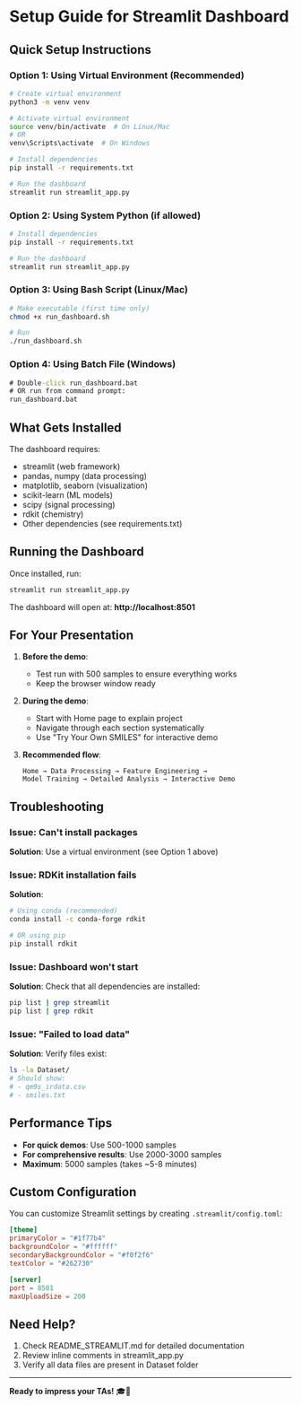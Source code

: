# Setup Guide for Streamlit Dashboard

## Quick Setup Instructions

### Option 1: Using Virtual Environment (Recommended)

```bash
# Create virtual environment
python3 -m venv venv

# Activate virtual environment
source venv/bin/activate  # On Linux/Mac
# OR
venv\Scripts\activate  # On Windows

# Install dependencies
pip install -r requirements.txt

# Run the dashboard
streamlit run streamlit_app.py
```

### Option 2: Using System Python (if allowed)

```bash
# Install dependencies
pip install -r requirements.txt

# Run the dashboard
streamlit run streamlit_app.py
```

### Option 3: Using Bash Script (Linux/Mac)

```bash
# Make executable (first time only)
chmod +x run_dashboard.sh

# Run
./run_dashboard.sh
```

### Option 4: Using Batch File (Windows)

```cmd
# Double-click run_dashboard.bat
# OR run from command prompt:
run_dashboard.bat
```

## What Gets Installed

The dashboard requires:
- streamlit (web framework)
- pandas, numpy (data processing)
- matplotlib, seaborn (visualization)
- scikit-learn (ML models)
- scipy (signal processing)
- rdkit (chemistry)
- Other dependencies (see requirements.txt)

## Running the Dashboard

Once installed, run:
```bash
streamlit run streamlit_app.py
```

The dashboard will open at: **http://localhost:8501**

## For Your Presentation

1. **Before the demo**: 
   - Test run with 500 samples to ensure everything works
   - Keep the browser window ready
   
2. **During the demo**:
   - Start with Home page to explain project
   - Navigate through each section systematically
   - Use "Try Your Own SMILES" for interactive demo
   
3. **Recommended flow**:
   ```
   Home → Data Processing → Feature Engineering → 
   Model Training → Detailed Analysis → Interactive Demo
   ```

## Troubleshooting

### Issue: Can't install packages
**Solution**: Use a virtual environment (see Option 1 above)

### Issue: RDKit installation fails
**Solution**: 
```bash
# Using conda (recommended)
conda install -c conda-forge rdkit

# OR using pip
pip install rdkit
```

### Issue: Dashboard won't start
**Solution**: Check that all dependencies are installed:
```bash
pip list | grep streamlit
pip list | grep rdkit
```

### Issue: "Failed to load data"
**Solution**: Verify files exist:
```bash
ls -la Dataset/
# Should show:
# - qm9s_irdata.csv
# - smiles.txt
```

## Performance Tips

- **For quick demos**: Use 500-1000 samples
- **For comprehensive results**: Use 2000-3000 samples
- **Maximum**: 5000 samples (takes ~5-8 minutes)

## Custom Configuration

You can customize Streamlit settings by creating `.streamlit/config.toml`:

```toml
[theme]
primaryColor = "#1f77b4"
backgroundColor = "#ffffff"
secondaryBackgroundColor = "#f0f2f6"
textColor = "#262730"

[server]
port = 8501
maxUploadSize = 200
```

## Need Help?

1. Check README_STREAMLIT.md for detailed documentation
2. Review inline comments in streamlit_app.py
3. Verify all data files are present in Dataset folder

---

**Ready to impress your TAs!** 🎓🚀
